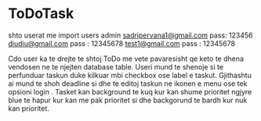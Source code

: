 # ToDoTask
shto userat me import users
admin sadripervana1@gmail.com  pass: 123456
diudiu@gmail.com  pass : 12345678
test1@gmail.com pass : 12345678

Cdo user ka te drejte te shtoj ToDo me vete pavaresisht
qe keto te dhena vendosen ne te njejten database table.
Useri mund te shenoje si te perfunduar taskun duke kilkuar mbi 
checkbox ose label e taskut.
Gjithashtu ai mund te shoh deadline si dhe te editoj taskun ne 
ikonen e menu ose tek opsioni login .
Tasket kan background te kuq kur kan shume prioritet
ngjyre blue te hapur kur kan me pak prioritet si 
dhe backgorund te bardh kur nuk kan prioritet.

